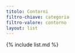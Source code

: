 ```yaml
---
titolo: Contorni
filtro-chiave: categoria
filtro-valore: contorno
layout: list
---
```

{% include list.md %}